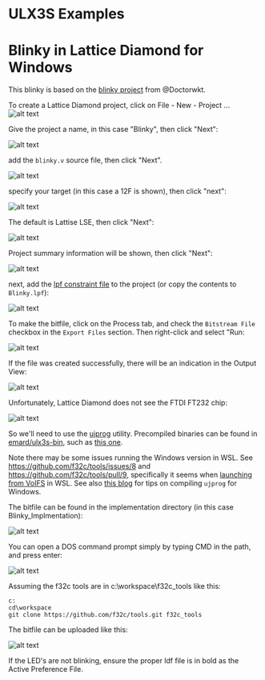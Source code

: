 # ULX3S Examples

# Blinky in Lattice Diamond for Windows
This blinky is based on the [blinky project](https://github.com/DoctorWkt/ULX3S-Blinky) from @Doctorwkt.

To create a Lattice Diamond project, click on File - New - Project ...
![alt text](./images/diamond-project-step0.PNG )

Give the project a name, in this case "Blinky", then click "Next":

![alt text](./images/diamond-project-step1.PNG )

add the `blinky.v` source file, then click "Next".

![alt text](./images/diamond-project-step2.PNG )
 
specify your target (in this case a 12F is shown), then click "next":

![alt text](./images/diamond-project-step3.PNG )

The default is Lattise LSE, then click "Next":

![alt text](./images/diamond-project-step4.PNG )

Project summary information will be shown, then click "Next":

![alt text](./images/diamond-project-step5.PNG )

next, add the [lpf constraint file](../doc/constraints/ulx3s_v20.lpf) to the project (or copy the contents to `Blinky.lpf`):

![alt text](./images/diamond-project-add-lpf.PNG )

To make the bitfile, click on the Process tab, and check the `Bitstream File` checkbox in the `Export Files` section. Then right-click and select "Run:

![alt text](./images/diamond-project-make-bitfile.PNG )

If the file was created successfully, there will be an indication in the Output View:

![alt text](./images/diamond-Blinky-bitfile-success-output.PNG )

Unfortunately, Lattice Diamond does not see the FTDI FT232 chip:

![alt text](./images/diamond-programmer-no-FT232-detected.PNG )

So we'll need to use the [ujprog](https://github.com/f32c/tools/tree/master/ujprog) utility. Precompiled binaries can be found in [emard/ulx3s-bin](https://github.com/emard/ulx3s-bin), such as [this one](https://github.com/emard/ulx3s-bin/tree/master/usb-jtag/win64mingw).

Note there may be some issues running the Windows version in WSL. See https://github.com/f32c/tools/issues/8 and https://github.com/f32c/tools/pull/9, specifically it seems when [launching from VoIFS](https://github.com/f32c/tools/pull/9#issuecomment-465693978) in WSL. See also [this blog](https://gojimmypi.blogspot.com/2019/02/ulx3s-ujprog-on-windows-wsl-or-minggw.html) for tips on compiling `ujprog` for Windows.

The bitfile can be found in the implementation directory (in this case Blinky_Implmentation):

![alt text](./images/diamond-bitfile-location.PNG )

You can open a DOS command prompt simply by typing CMD in the path, and press enter:

![alt text](./images/diamond-bitfile-location-cmd.PNG )

Assuming the f32c tools are in c:\workspace\f32c_tools like this:

```
c:
cd\workspace
git clone https://github.com/f32c/tools.git f32c_tools
```

The bitfile can be uploaded like this:

![alt text](./images/diamond-bitfile-ujprog-upload.PNG )

If the LED's are not blinking, ensure the proper ldf file is in bold as the Active Preference File.


